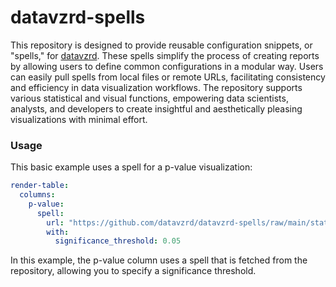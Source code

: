 # datavzrd-spells

This repository is designed to provide reusable configuration snippets, or "spells," for [datavzrd](https://github.com/datavzrd/datavzrd). These spells simplify the process of creating reports by allowing users to define common configurations in a modular way. Users can easily pull spells from local files or remote URLs, facilitating consistency and efficiency in data visualization workflows. The repository supports various statistical and visual functions, empowering data scientists, analysts, and developers to create insightful and aesthetically pleasing visualizations with minimal effort.

### Usage

This basic example uses a spell for a p-value visualization:

```yaml
render-table:
  columns:
    p-value:
      spell:
        url: "https://github.com/datavzrd/datavzrd-spells/raw/main/stats/p-value.yaml"
        with:
          significance_threshold: 0.05
```

In this example, the p-value column uses a spell that is fetched from the repository, allowing you to specify a significance threshold.
